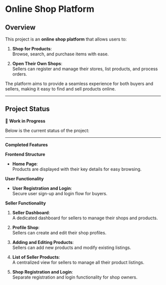 # Online Shop Platform

## Overview  
This project is an **online shop platform** that allows users to:  

1. **Shop for Products**:  
   Browse, search, and purchase items with ease.  

2. **Open Their Own Shops**:  
   Sellers can register and manage their stores, list products, and process orders.  

The platform aims to provide a seamless experience for both buyers and sellers, making it easy to find and sell products online.  

---

## Project Status  

🚧 **Work in Progress**  

Below is the current status of the project:  

---

 **Completed Features**

 **Frontend Structure**
- **Home Page**:  
  Products are displayed with their key details for easy browsing.

 **User Functionality**
- **User Registration and Login**:  
  Secure user sign-up and login flow for buyers.

 **Seller Functionality**
1. **Seller Dashboard**:  
   A dedicated dashboard for sellers to manage their shops and products.  

2. **Profile Shop**:  
   Sellers can create and edit their shop profiles.  

3. **Adding and Editing Products**:  
   Sellers can add new products and modify existing listings.  

4. **List of Seller Products**:  
   A centralized view for sellers to manage all their product listings.

5. **Shop Registration and Login**:  
   Separate registration and login functionality for shop owners.
